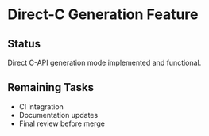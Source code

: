 # Direct-C Generation Feature

## Status
Direct C-API generation mode implemented and functional.

## Remaining Tasks
- CI integration
- Documentation updates
- Final review before merge
